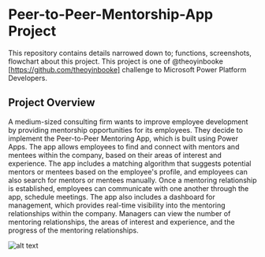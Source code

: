 # Peer-to-Peer-Mentorship-App Project

This repository contains details narrowed down to; functions, screenshots, flowchart about this project.
This project is one of @theoyinbooke [https://github.com/theoyinbooke]  challenge to Microsoft Power Platform Developers.

## Project Overview

A medium-sized consulting firm wants to improve employee development by providing mentorship opportunities for its employees. They decide to implement the Peer-to-Peer Mentoring App, which is built using Power Apps.
The app allows employees to find and connect with mentors and mentees within the company, based on their areas of interest and experience. The app includes a matching algorithm that suggests potential mentors or mentees based on the employee's profile, and employees can also search for mentors or mentees manually.
Once a mentoring relationship is established, employees can communicate with one another through the app, schedule meetings.
The app also includes a dashboard for management, which provides real-time visibility into the mentoring relationships within the company. Managers can view the number of mentoring relationships, the areas of interest and experience, and the progress of the mentoring relationships.


![alt text](Mentorship_App_Screenshot/1.png)
